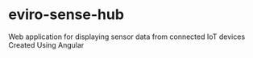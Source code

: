 # eviro-sense-hub

Web application for displaying sensor data from connected IoT devices
Created Using Angular 
